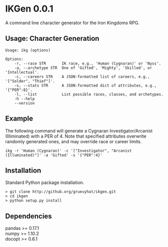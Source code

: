 IKGen 0.0.1
=============

A command line character generator for the Iron Kingdoms RPG. 

Usage: Character Generation
---------------------------
    Usage: ikg (options)

    Options:
        -r, --race STR       IK race, e.g., 'Human (Cygnaran)' or 'Nyss'.
        -a, --archetype STR  One of 'Gifted', 'Mighty', 'Skilled', or 'Intellectual'.
        -c, --careers STR    A JSON-formatted list of careers, e.g., '["Solder", "Thief"]'.
        -s, --stats STR      A JSON-formatted dict of attributes, e.g., '{"PER":8}'.
        -l, --list           List possible races, classes, and archetypes.
        -h --help
        --version

Example
-------
The following command will generate a Cygnaran Investigator/Arcanist (Illiminated) with a PER of 4. Note that specified attributes overwrite randomly generated ones, and may override race or career limits.

    ikg -r 'Human (Cygnaran)' -c '["Investigator", "Arcanist (Illuminated)"]' -a 'Gifted' -s '{"PER":4}'


Installation
------------
Standard Python package installation.

    > git clone http://github.org/gruevyhat/ikgen.git
    > cd ikgen
    > python setup.py install


Dependencies
------------
pandas >= 0.17.1  
numpy >= 1.10.2  
docopt >= 0.6.1  
